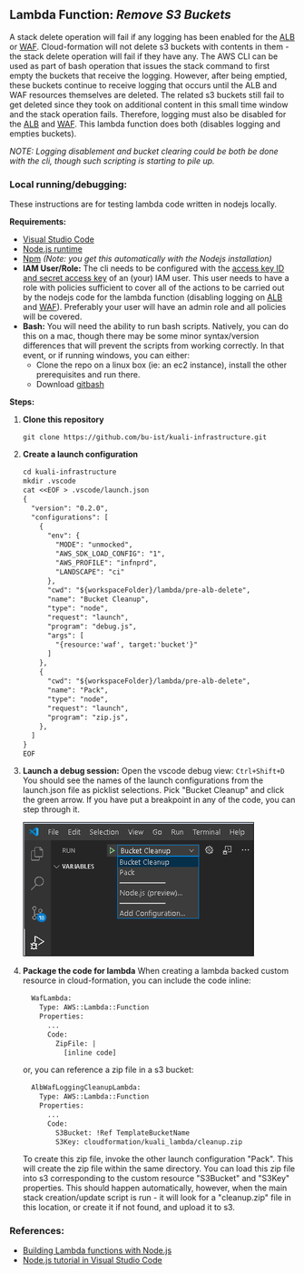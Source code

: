 ## Lambda Function: *Remove S3 Buckets*

A stack delete operation will fail if any logging has been enabled for the [ALB](https://docs.aws.amazon.com/elasticloadbalancing/latest/application/introduction.html) or [WAF](https://docs.aws.amazon.com/waf/latest/developerguide/waf-chapter.html).
Cloud-formation will not delete s3 buckets with contents in them - the stack delete operation will fail if they have any.
The AWS CLI can be used as part of bash operation that issues the stack command to first empty the buckets that receive the logging.
However, after being emptied, these buckets continue to receive logging that occurs until the ALB and WAF resources themselves are deleted.
The related s3 buckets still fail to get deleted since they took on additional content in this small time window and the stack operation fails.
Therefore, logging must also be disabled for the [ALB](https://docs.aws.amazon.com/elasticloadbalancing/latest/application/introduction.html) and [WAF](https://docs.aws.amazon.com/waf/latest/developerguide/waf-chapter.html). This lambda function does both (disables logging and empties buckets).

*NOTE: Logging disablement and bucket clearing could be both be done with the cli, though such scripting is starting to pile up.*

### Local running/debugging:

These instructions are for testing lambda code written in nodejs locally.

**Requirements:**

- [Visual Studio Code](https://code.visualstudio.com/download)
- [Node.js runtime](https://nodejs.org/en/download/)
- [Npm](https://www.npmjs.com/get-npm) *(Note: you get this automatically with the Nodejs installation)*
- **IAM User/Role:**
  The cli needs to be configured with the [access key ID and secret access key](https://docs.aws.amazon.com/general/latest/gr/aws-sec-cred-types.html#access-keys-and-secret-access-keys) of an (your) IAM user. This user needs to have a role with policies sufficient to cover all of the actions to be carried out by the nodejs code for the lambda function (disabling logging on [ALB](https://docs.aws.amazon.com/elasticloadbalancing/latest/application/introduction.html) and [WAF](https://docs.aws.amazon.com/waf/latest/developerguide/waf-chapter.html)). Preferably your user will have an admin role and all policies will be covered.
- **Bash:**
  You will need the ability to run bash scripts. Natively, you can do this on a mac, though there may be some minor syntax/version differences that will prevent the scripts from working correctly. In that event, or if running windows, you can either:
  - Clone the repo on a linux box (ie: an ec2 instance), install the other prerequisites and run there.
  - Download [gitbash](https://git-scm.com/downloads)

**Steps:**

1. **Clone this repository**

   ```
   git clone https://github.com/bu-ist/kuali-infrastructure.git
   ```

2. **Create a launch configuration**

   ```
   cd kuali-infrastructure
   mkdir .vscode
   cat <<EOF > .vscode/launch.json
   {
     "version": "0.2.0",
     "configurations": [
       {
         "env": {
           "MODE": "unmocked",
           "AWS_SDK_LOAD_CONFIG": "1",
           "AWS_PROFILE": "infnprd",
           "LANDSCAPE": "ci"
         },
         "cwd": "${workspaceFolder}/lambda/pre-alb-delete",
         "name": "Bucket Cleanup",
         "type": "node",
         "request": "launch",
         "program": "debug.js",
         "args": [ 
           "{resource:'waf', target:'bucket'}" 
         ]
       },
       {
         "cwd": "${workspaceFolder}/lambda/pre-alb-delete",
         "name": "Pack",
         "type": "node",
         "request": "launch",
         "program": "zip.js",
       },
     ]
   }
   EOF
   ```

3. **Launch a debug session:**
   Open the vscode debug view: `Ctrl+Shift+D` 
   You should see the names of the launch configurations from the launch.json file as picklist selections.
   Pick "Bucket Cleanup" and click the green arrow. If you have put a breakpoint in any of the code, you can step through it.


   ![debug view](debug1.png)
       

4. **Package the code for lambda**
   When creating a lambda backed custom resource in cloud-formation, you can include the code inline:

   ```
     WafLambda:
       Type: AWS::Lambda::Function
       Properties:
         ...
         Code:
           ZipFile: |
             [inline code]
   ```

   or, you can reference a zip file in a s3 bucket:

   ```
     AlbWafLoggingCleanupLambda:
       Type: AWS::Lambda::Function
       Properties:
         ...
         Code:
           S3Bucket: !Ref TemplateBucketName
           S3Key: cloudformation/kuali_lambda/cleanup.zip
   
   ```

   To create this zip file, invoke the other launch configuration "Pack".
   This will create the zip file within the same directory.
   You can load this zip file into s3 corresponding to the custom resource "S3Bucket" and "S3Key" properties.
   This should happen automatically, however, when the main stack creation/update script is run - it will look for a "cleanup.zip" file in this location, or create it if not found, and upload it to s3.

### References:

- [Building Lambda functions with Node.js](https://docs.aws.amazon.com/lambda/latest/dg/lambda-nodejs.html)
- [Node.js tutorial in Visual Studio Code](https://code.visualstudio.com/docs/nodejs/nodejs-tutorial)